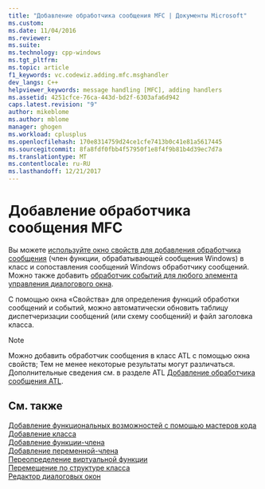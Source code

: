 ```yaml
---
title: "Добавление обработчика сообщения MFC | Документы Microsoft"
ms.custom: 
ms.date: 11/04/2016
ms.reviewer: 
ms.suite: 
ms.technology: cpp-windows
ms.tgt_pltfrm: 
ms.topic: article
f1_keywords: vc.codewiz.adding.mfc.msghandler
dev_langs: C++
helpviewer_keywords: message handling [MFC], adding handlers
ms.assetid: 4251cfce-76ca-443d-bd2f-6303afa6d942
caps.latest.revision: "9"
author: mikeblome
ms.author: mblome
manager: ghogen
ms.workload: cplusplus
ms.openlocfilehash: 170e8314759d24ce1cfe7413b0c41e81a5617445
ms.sourcegitcommit: 8fa8fdf0fbb4f57950f1e8f4f9b81b4d39ec7d7a
ms.translationtype: MT
ms.contentlocale: ru-RU
ms.lasthandoff: 12/21/2017
---
```

# <a name="adding-an-mfc-message-handler"></a>Добавление обработчика сообщения MFC
Вы можете [используйте окно свойств для добавления обработчика сообщения](../../mfc/reference/mapping-messages-to-functions.md) (член функции, обрабатывающей сообщения Windows) в класс и сопоставления сообщений Windows обработчику сообщений. Можно также добавить [обработчик событий для любого элемента управления диалогового окна](../../windows/adding-event-handlers-for-dialog-box-controls.md).  
  
 С помощью окна «Свойства» для определения функций обработки сообщений и событий, можно автоматически обновить таблицу диспетчеризации сообщений (или схему сообщений) и файл заголовка класса.  
  
> [!NOTE]
>  Можно добавить обработчик сообщения в класс ATL с помощью окна свойств; Тем не менее некоторые результаты могут различаться. Дополнительные сведения см. в разделе ATL [Добавление обработчика сообщения ATL](../../atl/adding-an-atl-message-handler.md).  
  
## <a name="see-also"></a>См. также  
 [Добавление функциональных возможностей с помощью мастеров кода](../../ide/adding-functionality-with-code-wizards-cpp.md)   
 [Добавление класса](../../ide/adding-a-class-visual-cpp.md)   
 [Добавление функции-члена](../../ide/adding-a-member-function-visual-cpp.md)   
 [Добавление переменной-члена](../../ide/adding-a-member-variable-visual-cpp.md)   
 [Переопределение виртуальной функции](../../ide/overriding-a-virtual-function-visual-cpp.md)   
 [Перемещение по структуре класса](../../ide/navigating-the-class-structure-visual-cpp.md)   
 [Редактор диалоговых окон](../../windows/dialog-editor.md)

